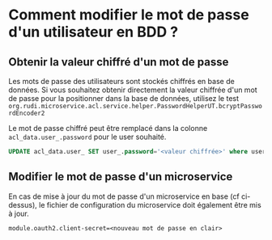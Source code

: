 # Comment modifier le mot de passe d'un utilisateur en BDD ?

## Obtenir la valeur chiffré d'un mot de passe

Les mots de passe des utilisateurs sont stockés chiffrés en base de données. Si vous souhaitez obtenir directement la valeur chiffrée d'un mot de passe pour la positionner dans la base de données, utilisez le test ``org.rudi.microservice.acl.service.helper.PasswordHelperUT.bcryptPasswordEncoder2``

Le mot de passe chiffré peut être remplacé dans la colonne ``acl_data.user_.password`` pour le user souhaité.

```sql
UPDATE acl_data.user_ SET user_.password='<valeur chiffrée>' where user_.login = '<login du user concerné>';
```

## Modifier le mot de passe d'un microservice

En cas de mise à jour du mot de passe d'un microservice en base (cf ci-dessus), le fichier de configuration du microservice doit également être mis à jour.

```properties
module.oauth2.client-secret=<nouveau mot de passe en clair>
```